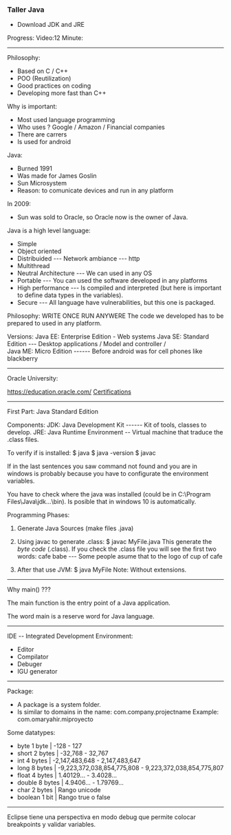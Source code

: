 ### Taller Java

- Download JDK and JRE


Progress: Video:12 Minute:

-----
Philosophy:
- Based on C / C++
- POO (Reutilization)
- Good practices on coding
- Developing more fast than C++

Why is important:
- Most used language programming
- Who uses ?
    Google / Amazon / Financial companies
- There are carrers
- Is used for android

Java:
- Burned 1991 
- Was made for James Goslin
- Sun Microsystem
- Reason: to comunicate devices and run in any platform

In 2009:
- Sun was sold to Oracle, so Oracle now is the owner of Java.

Java is a high level language:
- Simple
- Object oriented
- Distribuided --- Network ambiance --- http
- Multithread
- Neutral Architecture --- We can used in any OS
- Portable --- You can used the software developed in any platforms
- High performance --- Is compiled and interpreted (but here is important to define data types in the variables).
- Secure --- All language have vulnerabilities, but this one is packaged.

Philosophy: WRITE ONCE RUN ANYWERE
The code we developed has to be prepared to used in any platform.

Versions:
Java EE: Enterprise Edition - Web systems
Java SE: Standard Edition --- Desktop applications / Model and controller /  
Java ME: Micro Edition ------ Before android was for cell phones like blackberry

----

Oracle University:

https://education.oracle.com/
[Certifications](https://education.oracle.com/pls/web_prod-plq-dad/db_pages.getpage?page_id=653&get_params=p_id:212#tabs-2-2 "Certifications")

----

First Part: Java Standard Edition

Components:
JDK: Java Development Kit ------ Kit of tools, classes to develop.
JRE: Java Runtime Environment -- Virtual machine that traduce the .class files.

To verify if is installed:
$ java
$ java -version
$ javac

If in the last sentences you saw command not found and you are in windows
is probably because you have to configurate the environment variables.

You have to check where the java was installed 
(could be in C:\Program Files\Java\jdk...\bin). Is posible that in windows 10 is automatically.

Programming Phases:
1. Generate Java Sources (make files .java)

2. Using javac to generate .class:
    $ javac MyFile.java
   This generate the *byte code* (.class).
   If you check the .class file you will see the first two words:
   cafe babe --- Some people asume that to the logo of cup of cafe
    
3. After that use JVM:
    $ java MyFile
   Note: Without extensions.

----

Why main() ???

The main function is the entry point of a Java application.

The word main is a reserve word for Java language.

----

IDE -- Integrated Development Environment:

- Editor
- Compilator
- Debuger
- IGU generator

----

Package:

- A package is a system folder.
- Is similar to domains in the name:
    com.company.projectname
  Example:
    com.omaryahir.miproyecto

Some datatypes:
- byte    1 byte  | -128 - 127
- short   2 bytes | -32,768 - 32,767
- int     4 bytes | -2,147,483,648 - 2,147,483,647
- long    8 bytes | -9,223,372,038,854,775,808 - 9,223,372,038,854,775,807
- float   4 bytes | 1.40129... - 3.4028... 
- double  8 bytes | 4.9406...  - 1.79769...
- char    2 bytes | Rango unicode
- boolean 1 bit   | Rango true o false 

----
Eclipse tiene una perspectiva en modo debug que permite colocar breakpoints y validar variables.

